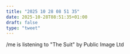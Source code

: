 ```yaml
---
title: "2025 10 28 08 51 35"
date: 2025-10-28T08:51:35+01:00
draft: false
type: "tweet"
---
```

/me is listening to "The Suit" by Public Image Ltd
